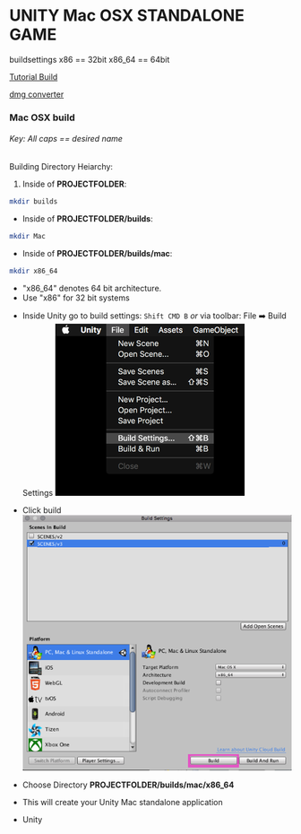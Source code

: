 # UNITY Mac OSX STANDALONE GAME

buildsettings
x86 == 32bit
x86_64 == 64bit

[Tutorial Build](https://youtu.be/7nxKAtxGSn8?t=10m45s)

[dmg converter](https://web.archive.org/web/20140928093634/http://codevarium.gameka.com.br:80/how-to-create-your-own-beautiful-dmg-files/)



### Mac OSX build
###### Key: _All caps == desired name_
Building Directory Heiarchy:
1.  Inside of **PROJECTFOLDER**:
```sh
mkdir builds
```

*  Inside of **PROJECTFOLDER/builds**:
```sh
mkdir Mac
```

* Inside of **PROJECTFOLDER/builds/mac**:
```sh
mkdir x86_64
```
  - "x86_64" denotes 64 bit architecture.
  - Use "x86" for 32 bit systems

* Inside Unity go to build settings:
  `Shift CMD B` _or_ via toolbar: File ➡️ Build Settings
  ![](https://raw.githubusercontent.com/christiantaggart/taggart_capstone/master/NOTES/images/tutorial/buildsettingsdropdown.png)

* Click build
![](https://github.com/christiantaggart/taggart_capstone/blob/master/NOTES/images/tutorial/macosxbuildsettings.png)

* Choose Directory **PROJECTFOLDER/builds/mac/x86_64**
 - This will create your Unity Mac standalone application

* Unity
